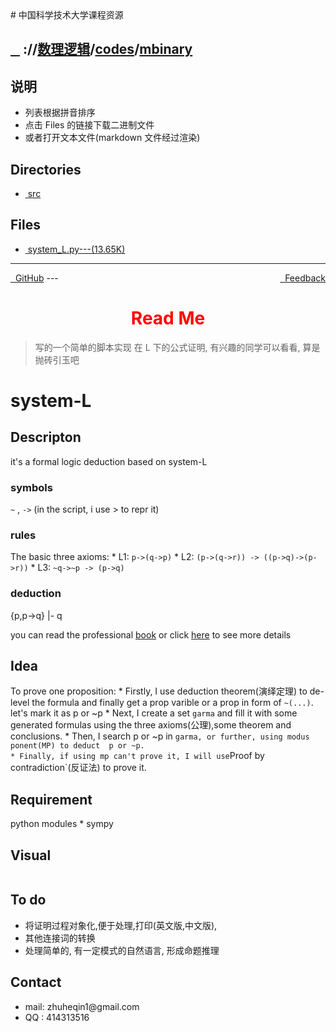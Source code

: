 
<head>
    <meta http-equiv="content-type" content="text/html; charset=utf-8">
    <link rel="stylesheet" href="https://use.fontawesome.com/releases/v5.8.1/css/all.css" integrity="sha384-50oBUHEmvpQ+1lW4y57PTFmhCaXp0ML5d60M1M7uH2+nqUivzIebhndOJK28anvf" crossorigin="anonymous">
    <title> 中国科学技术大学课程资源</title>
</head>
# 中国科学技术大学课程资源

<div>
  <h2>
    <a href="../index.html">&nbsp;&nbsp;<i class="fas fa-backward"></i>&nbsp;</a>
    :/<a href="../../../index.html"><i class="fas fa-home"></i></a>/<a href="../../index.html">数理逻辑</a>/<a href="../index.html">codes</a>/<a href="index.html">mbinary</a>
  </h2>
</div>

## 说明
- 列表根据拼音排序
- 点击 Files 的链接下载二进制文件
- 或者打开文本文件(markdown 文件经过渲染)

<h2> Directories &nbsp; <a href="https://download-directory.github.io/?url=https://github.com/USTC-Resource/USTC-Course/tree/master/数理逻辑/codes/mbinary" style="color:red;text-decoration:underline;" target="_black"><i class="fas fa-download"></i></a></h2>

<ul><li><a href="src/index.html"><i class="fas fa-folder"></i>&nbsp;src</a></li></ul>

## Files
<ul><li><a href="https://raw.githubusercontent.com/USTC-Resource/USTC-Course/master/数理逻辑/codes/mbinary/system_L.py"><i class="fas fa-file-code"></i>&nbsp;system_L.py---(13.65K)</a></li></ul>

---
<div style="text-decration:underline;display:inline">
  <a href="https://github.com/USTC-Resource/USTC-Course.git" target="_blank" rel="external"><i class="fab fa-github"></i>&nbsp; GitHub</a>
  <a href="mailto:&#122;huheqin1@gmail.com?subject=反馈与建议" style="float:right" target="_blank" rel="external"><i class="fas fa-envelope"></i>&nbsp; Feedback</a>
</div>
---

<h1 style="color:red;text-align:center;">Read Me</h1>
<blockquote>
<p>写的一个简单的脚本实现 在 L 下的公式证明, 有兴趣的同学可以看看, 算是抛砖引玉吧</p>
</blockquote>
<h1 id="system-l">system-L</h1>
<h2 id="descripton">Descripton</h2>
<p>it's a formal logic deduction based on system-L</p>
<h3 id="symbols">symbols</h3>
<p><code>~</code> , <code>-&gt;</code>  (in the script, i use &gt; to repr it)</p>
<h3 id="rules">rules</h3>
<p>The basic three axioms:
* L1: <code>p-&gt;(q-&gt;p)</code>
* L2: <code>(p-&gt;(q-&gt;r)) -&gt; ((p-&gt;q)-&gt;(p-&gt;r))</code>
* L3: <code>~q-&gt;~p -&gt; (p-&gt;q)</code></p>
<h3 id="deduction">deduction</h3>
<p>{p,p-&gt;q} |- q</p>
<p>you can read the professional <a href="src/mathematical-logic.pdf">book</a>
or click <a href="https://en.wikipedia.org/wiki/Mathematical_logic">here</a> to see more details </p>
<h2 id="idea">Idea</h2>
<p>To prove one proposition:
* Firstly, I use deduction theorem(演绎定理) to de-level the formula and finally get a prop varible or a prop in form of <code>~(...)</code>. let's  mark it as p or ~p
* Next, I create a set <code>garma</code> and fill it with  some generated  formulas using the three axioms(公理),some theorem and conclusions.
* Then, I search p or ~p in <code>garma, or further, using modus ponent(MP) to deduct  p or ~p.
* Finally, if using mp can't prove it, I will use</code>Proof by contradiction`(反证法) to prove it.</p>
<h2 id="requirement">Requirement</h2>
<p>python modules
* sympy</p>
<h2 id="visual">Visual</h2>
<p><img alt="" src="src/sys-L.png" /></p>
<h2 id="to-do">To do</h2>
<ul>
<li>将证明过程对象化,便于处理,打印(英文版,中文版),</li>
<li>其他连接词的转换</li>
<li>处理简单的, 有一定模式的自然语言, 形成命题推理</li>
</ul>
<h2 id="contact">Contact</h2>
<ul>
<li>mail: zhuheqin1@gmail.com</li>
<li>QQ  : 414313516</li>
</ul>

